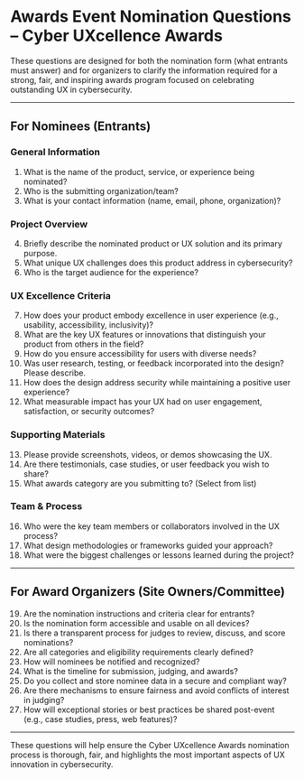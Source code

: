 # Awards Event Nomination Questions – Cyber UXcellence Awards

These questions are designed for both the nomination form (what entrants must answer) and for organizers to clarify the information required for a strong, fair, and inspiring awards program focused on celebrating outstanding UX in cybersecurity.

---

## For Nominees (Entrants)

### General Information
1. What is the name of the product, service, or experience being nominated?
2. Who is the submitting organization/team?
3. What is your contact information (name, email, phone, organization)?

### Project Overview
4. Briefly describe the nominated product or UX solution and its primary purpose.
5. What unique UX challenges does this product address in cybersecurity?
6. Who is the target audience for the experience?

### UX Excellence Criteria
7. How does your product embody excellence in user experience (e.g., usability, accessibility, inclusivity)?
8. What are the key UX features or innovations that distinguish your product from others in the field?
9. How do you ensure accessibility for users with diverse needs?
10. Was user research, testing, or feedback incorporated into the design? Please describe.
11. How does the design address security while maintaining a positive user experience?
12. What measurable impact has your UX had on user engagement, satisfaction, or security outcomes?

### Supporting Materials
13. Please provide screenshots, videos, or demos showcasing the UX.
14. Are there testimonials, case studies, or user feedback you wish to share?
15. What awards category are you submitting to? (Select from list)

### Team & Process
16. Who were the key team members or collaborators involved in the UX process?
17. What design methodologies or frameworks guided your approach?
18. What were the biggest challenges or lessons learned during the project?

---

## For Award Organizers (Site Owners/Committee)

19. Are the nomination instructions and criteria clear for entrants?
20. Is the nomination form accessible and usable on all devices?
21. Is there a transparent process for judges to review, discuss, and score nominations?
22. Are all categories and eligibility requirements clearly defined?
23. How will nominees be notified and recognized?
24. What is the timeline for submission, judging, and awards?
25. Do you collect and store nominee data in a secure and compliant way?
26. Are there mechanisms to ensure fairness and avoid conflicts of interest in judging?
27. How will exceptional stories or best practices be shared post-event (e.g., case studies, press, web features)?

---

These questions will help ensure the Cyber UXcellence Awards nomination process is thorough, fair, and highlights the most important aspects of UX innovation in cybersecurity.